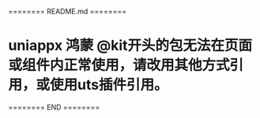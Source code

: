 ======== README.md ========

# ​uniappx 鸿蒙 @kit开头的包无法在页面或组件内正常使用，请改用其他方式引用，或使用uts插件引用。​

======== END ========
